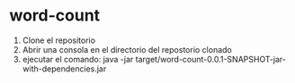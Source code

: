 # word-count
1. Clone el repositorio
2. Abrir una consola en el directorio del repostorio clonado
3. ejecutar el comando: java -jar target/word-count-0.0.1-SNAPSHOT-jar-with-dependencies.jar

